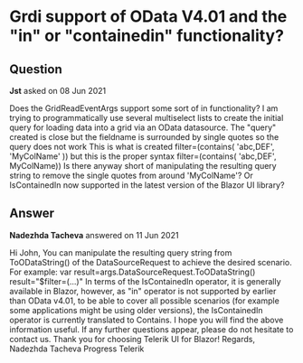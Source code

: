 # Grdi support of OData V4.01 and the "in" or "containedin" functionality?

## Question

**Jst** asked on 08 Jun 2021

Does the GridReadEventArgs support some sort of in functionality? I am trying to programmatically use several multiselect lists to create the initial query for loading data into a grid via an OData datasource. The "query" created is close but the fieldname is surrounded by single quotes so the query does not work This is what is created filter=(contains( 'abc,DEF', 'MyColName' )) but this is the proper syntax filter=(contains( 'abc,DEF', MyColName)) Is there anyway short of manipulating the resulting query string to remove the single quotes from around 'MyColName'? Or IsContainedIn now supported in the latest version of the Blazor UI library?

## Answer

**Nadezhda Tacheva** answered on 11 Jun 2021

Hi John, You can manipulate the resulting query string from ToODataString() of the DataSourceRequest to achieve the desired scenario. For example: var result=args.DataSourceRequest.ToODataString()
result="$filter=(...)" In terms of the IsContainedIn operator, it is generally available in Blazor, however, as "in" operator is not supported by earlier than OData v4.01, to be able to cover all possible scenarios (for example some applications might be using older versions), the IsContainedIn operator is currently translated to Contains. I hope you will find the above information useful. If any further questions appear, please do not hesitate to contact us. Thank you for choosing Telerik UI for Blazor! Regards, Nadezhda Tacheva Progress Telerik
